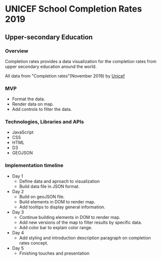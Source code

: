 # UNICEF School Completion Rates 2019
## Upper-secondary Education

### Overview

  Completion rates provides a data visualization for the completion rates from upper secondary education around the world.

All data from "Completion rates"(November 2019) by [Unicef](https://data.unicef.org/resources/dataset/education-data/)

### MVP
  * Format the data.
  * Render data on map.
  * Add controls to filter the data.

### Technologies, Libraries and APIs

* JavaScript
* CSS
* HTML
* D3
* GEOJSON

### Implementation timeline
  * Day 1
    * Define data and aproach to visualization
    * Build data file in JSON format.
  * Day 2
    * Build on geoJSON file.
    * Build elements in DOM to render map.
    * Add tooltips to display general information.
  * Day 3 
    * Continue building elements in DOM to render map.
    * Add new versions of the map to filter results by specific data.
    * Add color bar to explain color range.
  * Day 4
    * Add styling and introduction description paragraph on completion rates concept.
  * Day 5 
    * Finishing touches and presentation
